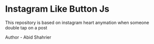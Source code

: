 # Instagram Like Button Js

This repository is based on instagram heart anymation when someone double tap on a post

Author - Abid Shahrier
